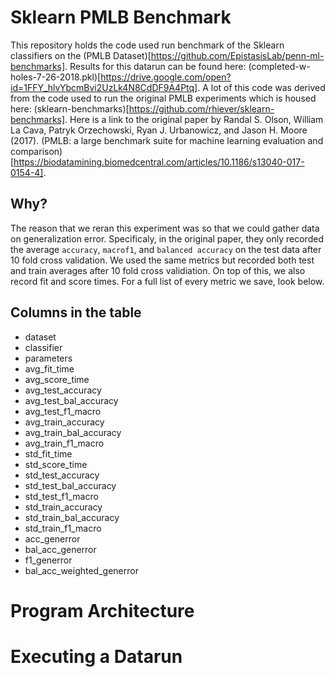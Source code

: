 # Sklearn PMLB Benchmark

This repository holds the code used run benchmark of the Sklearn classifiers on the (PMLB Dataset)[https://github.com/EpistasisLab/penn-ml-benchmarks].
Results for this datarun can be found here: (completed-w-holes-7-26-2018.pkl)[https://drive.google.com/open?id=1FFY_hlvYbcmBvi2UzLk4N8CdDF9A4Ptq].
A lot of this code was derived from the code used to run the original PMLB experiments which is housed here:
(sklearn-benchmarks)[https://github.com/rhiever/sklearn-benchmarks].
Here is a link to the original paper by Randal S. Olson, William La Cava, Patryk Orzechowski, Ryan J. Urbanowicz, and Jason H. Moore (2017).
(PMLB: a large benchmark suite for machine learning evaluation and comparison)[https://biodatamining.biomedcentral.com/articles/10.1186/s13040-017-0154-4].

## Why?
The reason that we reran this experiment was so that we could gather data on generalization error.
Specificaly, in the original paper, they only recorded the average `accuracy`, `macrof1`, and `balanced accuracy` on the test data
after 10 fold cross validation.
We used the same metrics but recorded both test and train averages after 10 fold cross validiation.
On top of this, we also record fit and score times.
For a full list of every metric we save, look below.

## Columns in the table
 - dataset
 - classifier
 - parameters
 - avg\_fit\_time
 - avg\_score\_time
 - avg\_test\_accuracy
 - avg\_test\_bal\_accuracy
 - avg\_test\_f1\_macro
 - avg\_train\_accuracy
 - avg\_train\_bal\_accuracy
 - avg\_train\_f1\_macro
 - std\_fit\_time
 - std\_score\_time
 - std\_test\_accuracy
 - std\_test\_bal\_accuracy
 - std\_test\_f1\_macro
 - std\_train\_accuracy
 - std\_train\_bal\_accuracy
 - std\_train\_f1\_macro
 - acc\_generror
 - bal\_acc\_generror
 - f1\_generror
 - bal\_acc\_weighted\_generror
 
# Program Architecture
# Executing a Datarun
